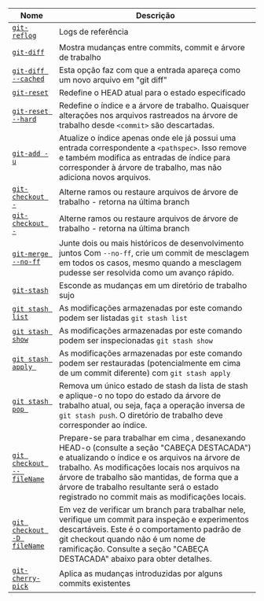 
| Nome | Descrição |
| ------ | ------ |
| [`git-reflog`](https://git-scm.com/docs/git-reflog) | Logs de referência |
| [`git-diff`]() | Mostra mudanças entre commits, commit e árvore de trabalho |
| [`git-diff --cached`]() | Esta opção faz com que a entrada apareça como um novo arquivo em "git diff" |
| [`git-reset`]()  | Redefine o HEAD atual para o estado especificado |
| [`git-reset --hard`]() | Redefine o índice e a árvore de trabalho. Quaisquer alterações nos arquivos rastreados na árvore de trabalho desde `<commit>` são descartadas. |
| [`git-add -u`]() | Atualize o índice apenas onde ele já possui uma entrada correspondente a `<pathspec>`. Isso remove e também modifica as entradas de índice para corresponder à árvore de trabalho, mas não adiciona novos arquivos. |
| [`git-checkout -`]() | Alterne ramos ou restaure arquivos de árvore de trabalho - retorna na última branch |
| [`git-checkout -`]() | Alterne ramos ou restaure arquivos de árvore de trabalho - retorna na última branch |
| [`git-merge --no-ff`]() | Junte dois ou mais históricos de desenvolvimento juntos Com `--no-ff`, crie um commit de mesclagem em todos os casos, mesmo quando a mesclagem pudesse ser resolvida como um avanço rápido. |
| [`git-stash`]() | Esconde as mudanças em um diretório de trabalho sujo |
| [`git stash list`]() | As modificações armazenadas por este comando podem ser listadas `git stash list` |
| [`git stash show`]() | As modificações armazenadas por este comando podem ser inspecionadas `git stash show` |
| [`git stash apply `]() | As modificações armazenadas por este comando podem ser restauradas (potencialmente em cima de um commit diferente) com `git stash apply` |
| [`git stash pop `]() | Remova um único estado de stash da lista de stash e aplique-o no topo do estado da árvore de trabalho atual, ou seja, faça a operação inversa de `git stash push`. O diretório de trabalho deve corresponder ao índice. |
| [`git checkout -- fileName`](https://git-scm.com/docs/git-checkout) | Prepare-se para trabalhar em cima <commit>, desanexando HEAD-o (consulte a seção "CABEÇA DESTACADA") e atualizando o índice e os arquivos na árvore de trabalho. As modificações locais nos arquivos na árvore de trabalho são mantidas, de forma que a árvore de trabalho resultante será o estado registrado no commit mais as modificações locais. |
| [`git checkout -D fileName`](https://git-scm.com/docs/git-checkout) | Em vez de verificar um branch para trabalhar nele, verifique um commit para inspeção e experimentos descartáveis. Este é o comportamento padrão de git checkout <commit>quando <commit>não é um nome de ramificação. Consulte a seção "CABEÇA DESTACADA" abaixo para obter detalhes. |
| [`git-cherry-pick`](https://git-scm.com/docs/git-cherry-pick) | Aplica as mudanças introduzidas por alguns commits existentes |
